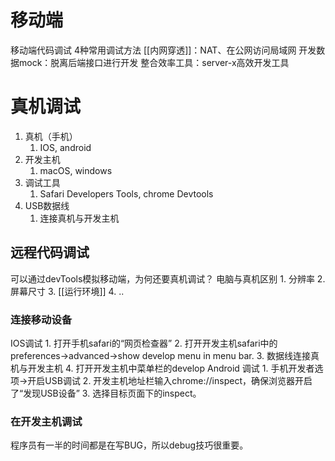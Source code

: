 # 移动端
移动端代码调试
	4种常用调试方法
[[内网穿透]]：NAT、在公网访问局域网
开发数据mock：脱离后端接口进行开发
整合效率工具：server-x高效开发工具
# 真机调试
1. 真机（手机）
	1. IOS, android
2. 开发主机
	1. macOS, windows
3. 调试工具
	1. Safari Developers Tools, chrome Devtools 
4. USB数据线
	1. 连接真机与开发主机
## 远程代码调试
可以通过devTools模拟移动端，为何还要真机调试？
电脑与真机区别
	1. 分辨率
	2. 屏幕尺寸
	3. [[运行环境]] 
	4. ..
### 连接移动设备
IOS调试
	1. 打开手机safari的“网页检查器”
	2. 打开开发主机safari中的preferences->advanced->show develop menu in menu bar.
	3. 数据线连接真机与开发主机
	4. 打开开发主机中菜单栏的develop
Android 调试
	1. 手机开发者选项->开启USB调试
	2. 开发主机地址栏输入chrome://inspect，确保浏览器开启了“发现USB设备”
	3. 选择目标页面下的inspect。
### 在开发主机调试
程序员有一半的时间都是在写BUG，所以debug技巧很重要。